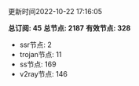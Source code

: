 更新时间2022-10-22 17:16:05

**总订阅: 45**
**总节点: 2187**
**有效节点: 328**
- ssr节点: 2
- trojan节点: 11
- ss节点: 169
- v2ray节点: 146
